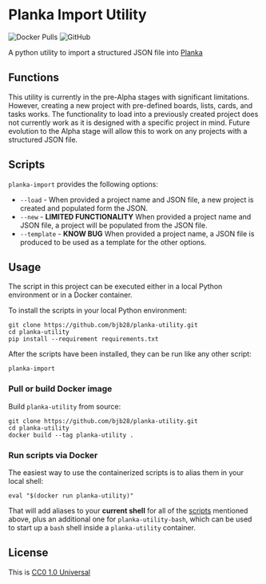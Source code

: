# Planka Import Utility #

![Docker Pulls](https://img.shields.io/docker/pulls/bjb28/planka-utility) ![GitHub](https://img.shields.io/github/license/bjb28/planka-utility)

A python utility to import a structured JSON file into [Planka](https://planka.app/)

## Functions ##
 
This utility is currently in the pre-Alpha stages with significant limitations. However, creating a new project with pre-defined boards, lists, cards, and tasks works.  The functionality to load into a previously created project does not currently work as it is designed with a specific project in mind. Future evolution to the Alpha stage will allow this to work on any projects with a structured JSON file. 

## Scripts ##

`planka-import` provides the following options:  
* `--load` - When provided a project name and JSON file, a new project is created and populated form the JSON.  
* `--new` - **LIMITED FUNCTIONALITY** When provided a project name and JSON file, a project will be populated from the JSON file.  
* `--template` - **KNOW BUG** When provided a project name, a JSON file is produced to be used as a template for the other options.  

## Usage ##

The script in this project can be executed either in a local Python environment or in a Docker container.

To install the scripts in your local Python environment:

```console
git clone https://github.com/bjb28/planka-utility.git
cd planka-utility
pip install --requirement requirements.txt
```

After the scripts have been installed, they can be run like any other script:

```console
planka-import
```

### Pull or build Docker image ###

Build `planka-utility` from source:

```console
git clone https://github.com/bjb28/planka-utility.git
cd planka-utility
docker build --tag planka-utility .
```

### Run scripts via Docker ###

The easiest way to use the containerized scripts is to alias them in your
local shell:

```console
eval "$(docker run planka-utility)"
```

That will add aliases to your **current shell** for all of the
[scripts](#scripts) mentioned above, plus an additional one for
`planka-utility-bash`, which can be used to start up a `bash` shell inside
a `planka-utility` container.

## License ##

This is [CC0 1.0 Universal](https://github.com/bjb28/planka-utility/blob/main/LICENSE)
